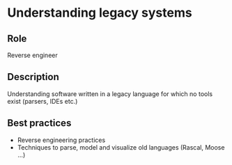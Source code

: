 # Understanding legacy systems

## Role

Reverse engineer  

## Description

Understanding software written in a legacy language for which no tools exist (parsers, IDEs etc.)

## Best practices

* Reverse engineering practices  
* Techniques to parse, model and visualize old languages (Rascal, Moose ...)
  
